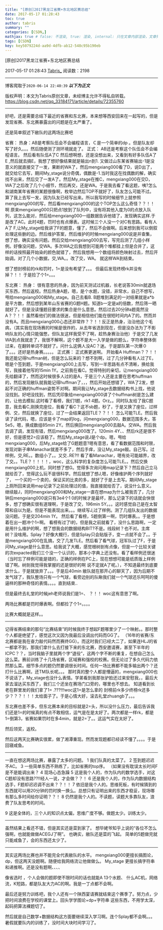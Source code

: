 ```yaml
---
title: "[原创]2017黑龙江省赛+东北地区赛总结"
date: 2017-05-17 01:28:43
toc: true
author: tabris
summary: ""
categories: [CSDN,]
mathjax: true # false: 不渲染, true: 渲染, internal: 只在文章内部渲染，文章列表中不渲染
tags: [CSDN]
key: key5079224d-aa9d-4dfb-ab12-548c95b190eb
---
```


[原创]2017黑龙江省赛+东北地区赛总结

2017-05-17 01:28:43  [Tabris_](https://me.csdn.net/qq_33184171) 阅读数：2198

---

博客爬取于`2020-06-14 22:40:39`
***以下为正文***

版权声明：本文为Tabris原创文章，未经博主允许不得私自转载。
https://blog.csdn.net/qq_33184171/article/details/72355760

<!-- more -->

---

好吧，还是需要总结下最近的省赛和东北赛，本来想等西安回来在一起写的，但是发现省赛、东北赛暴露出的问题是在太严重了。

还是简单叙述下敝队的这两场比赛吧

省赛：
热身：AB是考察队伍会不会编程语言，Ｃ是一个简单的dp 。但是队友却写了好久。。。然后随便测了测环境就走了。
正式：
AB还是考察这个队伍会不会编程语言。  然后看有队伍A了C 然后想啊想，还是没想出来，又看到有好多队伍A了E ,然后就去搞E，我想了想好像结果就是输出n到1. 又做过山东某省赛输出-1是没意义的就直接交了一发，果断的WA了，然后mengxiang000看了D，说D出了，就交给它去写，期间My_stage说分奇偶，偶数是-1.当时我这在找偶数的解，确实找不出来，然后交了一发A了。然后My_stage在推C，mengxiang000在交D，WA了之后改了几个小细节，然后再交，还是WA。于是我去看了看这题，咦?怎么和湖南某年省赛的某题很像啊，枚举边然后TOP不就好了，队友怎么可能不过。算了我上去写一发，因为队友已经写出来。所以我写的时候细节上就参照mengxiang000的写，然后看mengxiang000的这个TOP怎么这么奇怪？？！！啊 原来mengxiang000只把点1放到了队列中，没有将其他入度为0的点放入队列，这怎么能对，然后给mengxiang000一组数据告诉他错了，发现确实这样.于是改了AC。此时4题，罚时也有点爆表。这时候三个人没一个对C有思路。看有人A了 F,让My_stage给我讲了F的题意，懂了，然后不会做啊。后来想到我可以倒叙处理这些删的边。然后维护答案，然后维护的时候mengxiang000说是并查集，想了想，确实没有问题。然后交给mengxiang000去写，写完后测了几组小样例。好像没问题，交WA。多次WA之后我想到可能两个堆都挂上但是合并了，这样的话按照最开始染的颜色就错了，然后我想用一个数组将颜色映射过去，然后开始调。对了几个小数据，交,WA。。改了交，WA。 就这样WA到结束。

想了想封榜前的rk和罚时，1=是没有希望了。。。
但最后发现终榜rk并没有掉？！！ 于是捡了个1=。。。

东北赛：
热身：
很有意思的热身，因为前天测试过机器，长老说答30min就退场买东西，然后返校。然后热身A题，嗯，是个水题，没错，非常水，自己不想写，甩给mengxiang000和My_stage。自己去看B. B题堆到满足的一对结果就是a*b是平方数，然后想到某年山东省赛的G题H题。知道b一定是a的倍数，然后筛一晒就好了。但是没读懂题目要求的集合是什么意思。然后过去20分钟a题竟然没A？？！！ 虽然看他们的做法很迷，但是相信他们能在很短时间内A了的。然而并没有A。而且mengxiang000心态还非常炸？？！！反正是热身，治治他这个毛病，（其实我在现场赛的时候是很炸的，从去年省选到现在，但是没办法为了不影响队友的心情只能强憋，但队友这样我受不了啊，趁热身赛治治他）于是交了几发WA到点我就走了，我很不解啊，这个题不是大一入学是做的题么，字符串整体倒过来，在翻转单词不就好了。问什么这俩人没AC？迷。于是鄙队第一次爆０了。。。还好是热身赛。。。。。
正式赛：
正式赛更迷啊。
开始看A Huffman？？！！ 我还能记得huffman树，但是怎么玩来的？想不到啊，过了几分钟看有人过了E，嗯是个签到题，于是mengxiang000上去写，写到一半思路有点不清晰，换给我写，我接着他写的15min 1Y。之前我在看C。觉得特别的亲切，让mengxiang000先给翻译了，然而这时候很多人过的是A，于是三个人还是主要在思考huffman的，然后发现敝队就我能记得huffman了，，，然后开始还想错了，WA了2发，想起不对正确的huffman姿势不对啊。期间我让My_stage去数据结构书上找，他说没找到。好吧没找到，然后凭印象给mengxiang000讲了个huffman树是怎么建的，让他去模拟.这时看了看榜，我们1题，rk1 4题。Orz。。同时队友给了我C题意，我去看C,刚换完座位，我看了看C？这不sb题，秒了，于是又换了座位，过样例、交，然后就换了座位，过了一会结果返回TLE？？！！ 怎么可能TLE。然后我读了读代码，嗯，应该是卡了map的log，问mengxiang000，数据范围多大，答5e5，嗯，换成数组85min 2Y。然后换回mengxiang000去敲A。交WA。然后我去调了调，发现有错，然后mengxiang000改了。120min 4Y、、然后rk还是很不好，但是感觉2=应该稳了。然后My_stage说J是个dp。嗯，甩给mengxiang000，后My_stage给了G题题意?嗯有意思，看了看数据范围和时限，发现对新子串Manachar就差不多了，然后手痒，没让My_stage敲。自己写。过样例，交,RE。。数组小了。。又交..RE?!! 看了看Manachar，嗯有处可能越界，改了交。。TLE？！！！！，woc，这么科学的复杂度怎么可能TLE。。然后交换mengxiang000上机，同时想了想G。觉得多次询问用map记录下？然后自己立马就给否了，觉得这么玩不是很科学。然后就想了想J,嗯，好像维护两个序列就好了， 一个买的一个卖的，保证买的比卖的多，就好了于是上去写。期间My_stage上厕所回来说用map记录下之前处理过的值，我直接就给否了，说没什么意义。继续敲J，同时mengxiang000和My_stage一直在想map为什么被我否了，几分钟后mengxiang000说只有3e4个1 0的时候才是最坏，那么记录下的话就会快很多，想了想确实很有道理啊，于是改了交，196min 5Y。。。这时感觉自己是在太智障和自以为是。但是不能表现出来。。。继续写J,过了样例。测了几组队友出的数据没问题。于是交204min 1Y。
然后看了看榜，5题倒第一啊，罚时爆表。。于是想着在出一题冲个1=啊。
看榜有过了I的，但是我之前就看了，没什么思路啊，一定是用什么维护的啊，想了想我会的数据结构BIT?不是。线段树？也不对。主席树？没啥用。Splay？好像大概行，但是Splay只会贴版子，变一点就不会了。。于是mengxiang000在乱搞，交了几发TLE。然后看了看气球，冠军队过了F，于是问My_stage是什么意思。给我说了大概，感觉根树剖有点像，但是一个比较关键的次expacted我们三个没一个认识的，那本小字典上还没有。看了看样例还很迷（当时忘了样例可能是错的，正确的样例在PC上，现在想想可能是纸质版上样例错了啊。树剖我觉得我掌握的还是很好的啊 说不定就A了呢。），不知道最终到底要求什么，于是就放弃了。。。于是后40min 敝队就在那开心的聊天了，因为后期不发气球了，我队整场只有一个气球，看旁边别的队瞅我们就一个气球还乐呵呵的傻逼样的那种奇怪的表情。。。。直到结束..

但是最终去礼堂的时候jeh老师说我们是1=、 ？！！ woc这有意思了啊。

两场比赛都是罚时爆表啊。但都捡了个1=。。。。

比赛大概就是这样。。

---

记得省赛结束的那句“比赛结束”的时候我终于想起F题哪里少了一个映射。。那时整个人都是绝望了，感觉这次又因为我最后没调出代码而GG了。 （16年的省赛/东北赛都是我在奋力敲代码然而赛终GG）。而这时我们已经大二了，如果连HLJ的省一都拿不到，那我们拿什么去打接下来的东北赛，西安邀请赛，甚至下半年的ICPC？？，当时我脑子里就两个字“退役”，这两个字不断的重复，在想自己怎么这么菜。赛前训练了十几场省赛，区域赛和强校的校赛。但无论过了多久代码力依然那么菜。细节多点的题仍然要调很长时间。任何一场比赛都不能多输出两个？还打什么比赛啊，还TM队长呢。。。
那时真的整个人都是懵逼的，mengxiang000也不说话了，My_stage也没什么表情。学弟看到我那张驴脸还过来安慰我，，最后大家去溜达买东西了，我们三个还坐在赛场门口旁的，哪里也不想去。
知道看到长老在群里发的我们拿了1=  .???!!!woc这1=是怎么拿的 封榜前rk多少终榜rk还多少？？？！！！太给面子了。于是心情大好，滚去礼堂zhuangb了。。。

东北赛也差不多，但东北赛本来的目标就是2=头，所以没什么压力，最后告诉我们还是1=的时候真的有点不敢相信，运气是在是太好了。两次都是一样rk，都是1=倒第3，省赛如果罚时在多4min，就是2=了。。这运气实在太好了。

然后领奖，返校。

然后这两天比赛确实很累，做了湘潭重现。然而发现题都已经读不懂了。。。。于是回寝咸鱼。

---

一直在想这两场比赛，暴露了太多的问题。
1 我们队真的太菜了。
2 签到题迟迟不AC。
3 一些简单东西不熟练了，比如省赛的top序。 （如果没有耽误太长时间F是不是能调出来？
4 现场心态急躁
5 这是我个人的，作为队内的数学选手，对这C题却没有思路??!!经人一说，才会做？？！
6 还是我个人的，作为队内数据结构选手，F题却迟迟调不出来？？！！
7 依旧是我个人的。思维死板，有时候猜到的东西就可以用20分钟的罚时换一换么。总想只有证明出来的东西才稳妥，现场哪有那么多时间给你证明？？！
8 仍然是我个人的。不读题，读题大多靠队友，浪费了队友思考的时间。

9 这是全体的，三个人的知识点太偏，思维广度不够。做题太少。训练太少。

---

虽然结果上看还不错，但是其实还是菜到家了。
想毕姥爷知乎上说的“各位不怎么强啊，也就能做做ACEGJ了啊”。
也确实，敝队还是菜的飞起。
简单的5题做完就只能咸鱼了，会的东西还太少了。

---

其实这两场比赛也并不能完全代表敝队的水平。
mengxiang000更擅长搞图论，dp，但这两天没题啊。随便给我网络流让他做做么。
My_stage 更擅长搞字符串和递推啊。还是没有题啊、、、、

像省选时 ，个人会做的题即使不限时间的话也就能A  13个水题、 什么AC机，网络流，K短路，都是队友大力AC的啊。我是一丁点都不会啊。

最后还是努力训练吧，我个人还有一个陕西宴请赛就结束这个赛季了。努力点，少把时间浪费在学校的课堂上。回头学学图论+dp+字符串 这些东西，不用学太深，起码把算法裸题切了。

然后就是自己数学+数据结构这方面要继续深入学习啊。连个Splay都不会啊。。。 暑假就要队内的训练了，没时间大块时间学习了。
